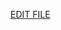[EDIT FILE](https://github.com/olablit2/geoBoccaccio/edit/master/docs/2018-article/10-introduction.md)
